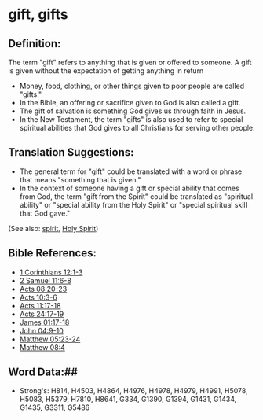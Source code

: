 # gift, gifts #

## Definition: ##

The term "gift" refers to anything that is given or offered to someone. A gift is given without the expectation of getting anything in return

* Money, food, clothing, or other things given to poor people are called "gifts."
* In the Bible, an offering or sacrifice given to God is also called a gift.
* The gift of salvation is something God gives us through faith in Jesus.
* In the New Testament, the term "gifts" is also used to refer to special spiritual abilities that God gives to all Christians for serving other people.

## Translation Suggestions: ##

* The general term for "gift" could be translated with a word or phrase that means "something that is given."
* In the context of someone having a gift or special ability that comes from God, the term "gift from the Spirit" could be translated as "spiritual ability" or "special ability from the Holy Spirit" or "special spiritual skill that God gave."

(See also: [spirit](../kt/spirit.md), [Holy Spirit](../kt/holyspirit.md))

## Bible References: ##

* [1 Corinthians 12:1-3](rc://en/tn/help/1co/12/01)
* [2 Samuel 11:6-8](rc://en/tn/help/2sa/11/06)
* [Acts 08:20-23](rc://en/tn/help/act/08/20)
* [Acts 10:3-6](rc://en/tn/help/act/10/03)
* [Acts 11:17-18](rc://en/tn/help/act/11/17)
* [Acts 24:17-19](rc://en/tn/help/act/24/17)
* [James 01:17-18](rc://en/tn/help/jas/01/17)
* [John 04:9-10](rc://en/tn/help/jhn/04/09)
* [Matthew 05:23-24](rc://en/tn/help/mat/05/23)
* [Matthew 08:4](rc://en/tn/help/mat/08/04)


## Word Data:##

* Strong's: H814, H4503, H4864, H4976, H4978, H4979, H4991, H5078, H5083, H5379, H7810, H8641, G334, G1390, G1394, G1431, G1434, G1435, G3311, G5486

